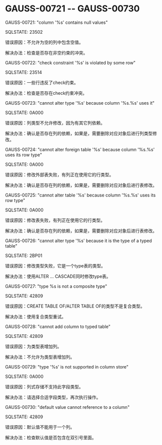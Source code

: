 # GAUSS-00721 -- GAUSS-00730<a name="ZH-CN_TOPIC_0302073272"></a>

GAUSS-00721: "column '%s' contains null values"

SQLSTATE: 23502

错误原因：不允许为空的列中包含空值。

解决办法：检查是否存在非空约束的冲突。

GAUSS-00722: "check constraint '%s' is violated by some row"

SQLSTATE: 23514

错误原因：一些行违反了check约束。

解决办法：检查是否存在check约束冲突。

GAUSS-00723: "cannot alter type '%s' because column '%s.%s' uses it"

SQLSTATE: 0A000

错误原因：列类型不允许修改，因为有其它列依赖。

解决办法：确认是否存在列的依赖，如果是，需要删除对应对象后进行列类型修改。

GAUSS-00724: "cannot alter foreign table '%s' because column '%s.%s' uses its row type"

SQLSTATE: 0A000

错误原因：修改外部表失败，有列正在使用它的行类型。

解决办法：确认是否存在列的依赖，如果是，需要删除对应对象后进行表修改。

GAUSS-00725: "cannot alter table '%s' because column '%s.%s' uses its row type"

SQLSTATE: 0A000

错误原因：修改表失败，有列正在使用它的行类型。

解决办法：确认是否存在列的依赖，如果是，需要删除对应对象后进行表修改。

GAUSS-00726: "cannot alter type '%s' because it is the type of a typed table"

SQLSTATE: 2BP01

错误原因：修改类型失败，它是一个type表的类型。

解决办法：使用ALTER ... CASCADE同时修改type表。

GAUSS-00727: "type %s is not a composite type"

SQLSTATE: 42809

错误原因：CREATE TABLE OF/ALTER TABLE OF的类型不是复合类型。

解决办法：使用复合类型重试。

GAUSS-00728: "cannot add column to typed table"

SQLSTATE: 42809

错误原因：为类型表增加列。

解决办法：不允许为类型表增加列。

GAUSS-00729: "type '%s' is not supported in column store"

SQLSTATE: 0A000

错误原因：列式存储不支持此字段类型。

解决办法：请选择合适字段类型，再次执行操作。

GAUSS-00730: "default value cannot reference to a column"

SQLSTATE: 42809

错误原因：默认值不能用于一个列。

解决办法：检查默认值是否包含在双引号里面。

